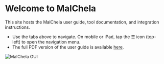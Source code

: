 # Welcome to MalChela

This site hosts the MalChela user guide, tool documentation, and integration instructions.

- Use the tabs above to navigate. On mobile or iPad, tap the ☰ icon (top-left) to open the navigation menu.
- The full PDF version of the user guide is available [here](https://github.com/dwmetz/MalChela/blob/main/docs/MalChela_User_Guide.pdf).

![MalChela GUI](images/malchela.png)
